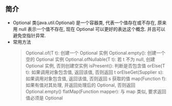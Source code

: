 ## 简介

- Optional<T> 类(java.util.Optional) 是一个容器类, 代表一个值存在或不存在, 原来用 null 表示一个值不存在, 现在 Optional 可以更好的表达这个概念. 并且可以避免空指针异常.
- 常用方法
  > Optional.of(T t): 创建一个 Optional 实例
  > Optional.empty(): 创建一个空的 Optional 实例
  > Optional.ofNullable(T t): 若 t 不为 null, 创建 Optional 实例, 否则创建空实例
  > isPresent(): 判断是否包含值
  > orElse(T t): 如果调用对象包含值, 返回该值, 否则返回 t
  > orElseGet(Supplier s): 如果调用对象包含值, 返回该值, 否则返回 s 获取的值
  > map(Function f): 如果有值对其处理, 并返回处理后的 Optional, 否则返回 Optional.empty()
  > flatMap(Function mapper): 与 map 类似, 要求返回值必须是 Optional
